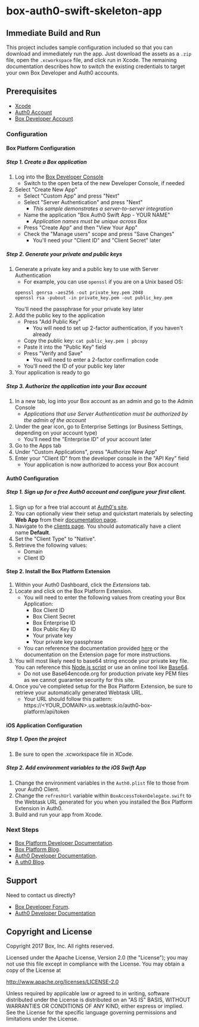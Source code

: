 # box-auth0-swift-skeleton-app

## Immediate Build and Run
This project includes sample configuration included so that you can download and immediately run the app.
Just download the assets as a `.zip` file, open the `.xcworkspace` file, and click run in Xcode.
The remaining documentation describes how to switch the existing credentials to target your own Box Developer and Auth0 accounts.

## Prerequisites
* [Xcode](https://developer.apple.com/xcode/)
* [Auth0 Account](https://auth0.com)
* [Box Developer Account](https://developer.box.com/)

### Configuration
#### Box Platform Configuration
##### Step 1. Create a Box application
1. Log into the [Box Developer Console](https://developer.box.com)
    * Switch to the open beta of the new Developer Console, if needed
2. Select "Create New App"
    * Select "Custom App" and press "Next"
    * Select "Server Authentication" and press "Next"
        * *This sample demonstrates a server-to-server integration*
    * Name the application "Box Auth0 Swift App - YOUR NAME"
        * *Application names must be unique across Box*
    * Press "Create App" and then "View Your App"
    * Check the "Manage users" scope and press "Save Changes"
        * You'll need your "Client ID" and "Client Secret" later

##### Step 2. Generate your private and public keys
1. Generate a private key and a public key to use with Server Authentication
    * For example, you can use `openssl` if you are on a Unix based OS:
    ```
    openssl genrsa -aes256 -out private_key.pem 2048
    openssl rsa -pubout -in private_key.pem -out public_key.pem
    ```
    You'll need the passphrase for your private key later
2. Add the public key to the application
    * Press "Add Public Key"
        * You will need to set up 2-factor authentication, if you haven't already
    * Copy the public key: `cat public_key.pem | pbcopy`
    * Paste it into the "Public Key" field
    * Press "Verify and Save"
        * You will need to enter a 2-factor confirmation code
    * You'll need the ID of your public key later
3. Your application is ready to go

##### Step 3. Authorize the application into your Box account
1. In a new tab, log into your Box account as an admin and go to the Admin Console
    * *Applications that use Server Authentication must be authorized by the admin of the account*
2. Under the gear icon, go to Enterprise Settings (or Business Settings, depending on your account type)
    * You'll need the "Enterprise ID" of your account later
3. Go to the Apps tab
3. Under "Custom Applications", press "Authorize New App"
4. Enter your "Client ID" from the developer console in the "API Key" field
    * Your application is now authorized to access your Box account

#### Auth0 Configuration
##### Step 1. Sign up for a free Auth0 account and configure your first client.
1. Sign up for a free trial account at [Auth0's site](https://auth0.com/).
2. You can optionally view their setup and quickstart materials by selecting **Web App** from their [documentation page](https://auth0.com/docs).
3. Navigate to the [clients page](https://manage.auth0.com/#/clients). You should automatically have a client name **Default**.
4. Set the "Client Type" to "Native".
6. Retrieve the following values:
    * Domain
    * Client ID

#### Step 2. Install the Box Platform Extension
1. Within your Auth0 Dashboard, click the *Extensions* tab.
2. Locate and click on the Box Platform Extension. 
    * You will need to enter the following values from creating your Box Application:
        * Box Client ID 
        * Box Client Secret
        * Box Enterprise ID
        * Box Public Key ID
        * Your private key
        * Your private key passphrase
    * You can reference the documentation provided [here](https://github.com/auth0-extensions/auth0-box-platform-extension) or the documentation on the Extension page for more instructions.
3. You will most likely need to base64 string encode your private key file. You can reference this [Node.js script](https://gist.github.com/amgrobelny-box/58f4d72e13c7119186ed399cc0c71774#file-base64encodeyourcert-js) or use an online tool like [Base64](https://www.base64encode.org/).
    * Do not use Base64encode.org for production private key PEM files as we cannot guarantee security for this site.
4. Once you've completed setup for the Box Platform Extension, be sure to retrieve your automatically generated Webtask URL.
    * Your URL should follow this pattern: https://<YOUR_DOMAIN>.us.webtask.io/auth0-box-platform/api/token

#### iOS Application Configuration
##### Step 1. Open the project
1. Be sure to open the .xcworkspace file in XCode.

##### Step 2. Add environment variables to the iOS Swift App
1. Change the environment variables in the `Auth0.plist` file to those from your Auth0 Client.
2. Change the `refreshUrl` variable within `BoxAccessTokenDelegate.swift` to the Webtask URL generated for you when you installed the Box Platform Extension in Auth0.
3. Build and run your app from Xcode.

### Next Steps
* [Box Platform Developer Documentation](https://developer.box.com/).
* [Box Platform Blog](https://docs.box.com/blog/).
* [Auth0 Developer Documentation](https://auth0.com/docs).
* [A uth0 Blog](https://auth0.com/blog/).

Support
-------

Need to contact us directly?
* [Box Developer Forum](https://community.box.com/t5/Developer-Forum/bd-p/DeveloperForum).
* [Auth0 Developer Documentation](https://auth0.com/forum/)

Copyright and License
---------------------

Copyright 2017 Box, Inc. All rights reserved.

Licensed under the Apache License, Version 2.0 (the "License");
you may not use this file except in compliance with the License.
You may obtain a copy of the License at

   http://www.apache.org/licenses/LICENSE-2.0

Unless required by applicable law or agreed to in writing, software
distributed under the License is distributed on an "AS IS" BASIS,
WITHOUT WARRANTIES OR CONDITIONS OF ANY KIND, either express or implied.
See the License for the specific language governing permissions and
limitations under the License.

